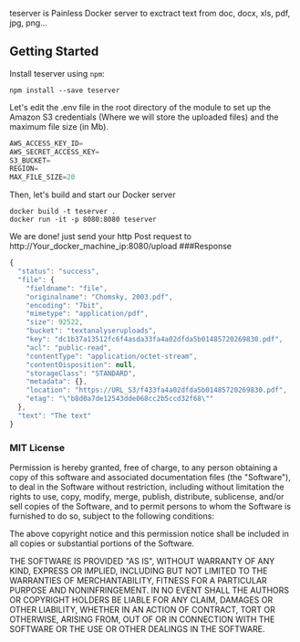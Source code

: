 teserver is Painless Docker server to exctract text from doc, docx, xls, pdf, jpg, png...

## Getting Started

Install teserver using `npm`:

```
npm install --save teserver
```

Let's edit the .env file in the root directory of the module to set up the Amazon S3 credentials (Where we will store the uploaded files) and the maximum file size (in Mb).

```javascript
AWS_ACCESS_KEY_ID=
AWS_SECRET_ACCESS_KEY=
S3_BUCKET=
REGION=
MAX_FILE_SIZE=20
```

Then, let's build and start our Docker server

```docker
docker build -t teserver .
docker run -it -p 8080:8080 teserver
```

We are done! just send your http Post request to http://Your_docker_machine_ip:8080/upload
###Response

```js
{
  "status": "success",
  "file": {
    "fieldname": "file",
    "originalname": "Chomsky, 2003.pdf",
    "encoding": "7bit",
    "mimetype": "application/pdf",
    "size": 92522,
    "bucket": "textanalyseruploads",
    "key": "dc1b37a13512fc6f4asda33fa4a02dfda5b01485720269830.pdf",
    "acl": "public-read",
    "contentType": "application/octet-stream",
    "contentDisposition": null,
    "storageClass": "STANDARD",
    "metadata": {},
    "location": "https://URL_S3/f433fa4a02dfda5b01485720269830.pdf",
    "etag": "\"b8d0a7de12543dde068cc2b5ccd32f68\""
  },
  "text": "The text"
}
```


### MIT License

Permission is hereby granted, free of charge, to any person obtaining a copy
of this software and associated documentation files (the "Software"), to deal
in the Software without restriction, including without limitation the rights
to use, copy, modify, merge, publish, distribute, sublicense, and/or sell
copies of the Software, and to permit persons to whom the Software is
furnished to do so, subject to the following conditions:

The above copyright notice and this permission notice shall be included in all
copies or substantial portions of the Software.

THE SOFTWARE IS PROVIDED "AS IS", WITHOUT WARRANTY OF ANY KIND, EXPRESS OR
IMPLIED, INCLUDING BUT NOT LIMITED TO THE WARRANTIES OF MERCHANTABILITY,
FITNESS FOR A PARTICULAR PURPOSE AND NONINFRINGEMENT. IN NO EVENT SHALL THE
AUTHORS OR COPYRIGHT HOLDERS BE LIABLE FOR ANY CLAIM, DAMAGES OR OTHER
LIABILITY, WHETHER IN AN ACTION OF CONTRACT, TORT OR OTHERWISE, ARISING FROM,
OUT OF OR IN CONNECTION WITH THE SOFTWARE OR THE USE OR OTHER DEALINGS IN THE
SOFTWARE.
